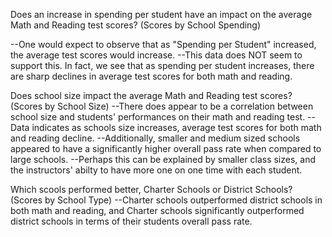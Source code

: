Does an increase in spending per student have an impact on the average Math and Reading test scores? (Scores by School Spending)

--One would expect to observe that as "Spending per Student" increased, the average test scores would increase.
--This data does NOT seem to support this. In fact, we see that as spending per student increases, there are sharp declines in average test scores for both math and reading.

Does school size impact the average Math and Reading test scores? (Scores by School Size)
--There does appear to be a correlation between school size and students' performances on their math and reading test.
--Data indicates as schools size increases, average test scores for both math and reading decline.
--Additionally, smaller and medium sized schools appeared to have a significantly higher overall pass rate when compared to large schools.
--Perhaps this can be explained by smaller class sizes, and the instructors' abilty to have more one on one time with each student.

Which scools performed better, Charter Schools or District Schools? (Scores by School Type)
--Charter schools outperformed district schools in both math and reading, and Charter schools significantly outperformed district schools in terms of their students overall pass rate.